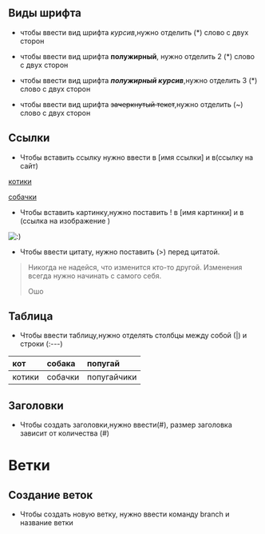 ## Виды шрифта

- чтобы ввести вид шрифта *курсив*,нужно отделить (*) слово с двух сторон

- чтобы ввести вид шрифта **полужирный**, нужно отделить 2 (*) слово с двух сторон
 
- чтобы ввести вид шрифта ***полужирный курсив***,нужно отделить 3 (*) слово с двух сторон

- чтобы ввести вид шрифта ~~зачеркнутый текст~~,нужно отделить (~) слово с двух сторон

## Ссылки
- Чтобы вставить ссылку нужно ввести в [имя ссылки] и  в(ссылку на сайт)

[котики](https://pro-kotikov.ru/)

[собачки](https://doge.ru/)

- Чтобы вставить картинку,нужно поставить ! в [имя картинки] и в (ссылка на изображение )

![:)](https://www.meme-arsenal.com/memes/f830f0351c0204f3d35e13fa4ca895d7.jpg)

- Чтобы ввести цитату, нужно поставить (>) перед цитатой.

>Никогда не надейся, что изменится кто-то другой. Изменения всегда нужно начинать с самого себя.
>
>Ошо

## Таблица 

- Чтобы ввести таблицу,нужно отделять столбцы между собой (|) и строки (:---)


|   кот  |  собака |   попугай   |
|:-------|:--------|:------------|
| котики | собачки | попугайчики |
 
## Заголовки
 
 - Чтобы создать заголовки,нужно ввести(#), размер заголовка зависит от количества (#)

 # Ветки

 ## Создание веток

 - Чтобы создать новую ветку, нужно ввести команду branch  и название ветки